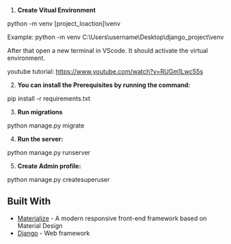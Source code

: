 
1) **Create Vitual Environment**

python -m venv [project_loaction]\venv  

Example: python -m venv C:\Users\username\Desktop\django_project\venv

After that open a new terminal in VScode. It should activate the virtual environment.

youtube tutorial: https://www.youtube.com/watch?v=RUGm1Lwc55s


2) **You can install the Prerequisites by running the command:** 

pip install -r requirements.txt

3) **Run migrations**

python manage.py migrate

4) **Run the server:** 

python manage.py runserver

5) **Create Admin profile:**

python manage.py createsuperuser





## Built With

* [Materialize](https://materializecss.com/) - A modern responsive front-end framework based on Material Design
* [Django](https://www.djangoproject.com/) - Web framework

 
